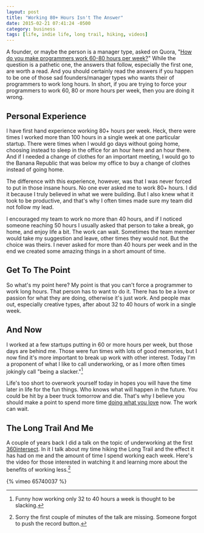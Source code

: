 ```yaml
---
layout: post
title: "Working 80+ Hours Isn't The Answer"
date: 2015-02-21 07:41:24 -0500
category: business
tags: [life, indie life, long trail, hiking, videos]
---
```

A founder, or maybe the person is a manager type, asked on Quora, "[How do you make programmers work 60-80 hours per week?][1]" While the question is a pathetic one, the answers that follow, especially the first one, are worth a read. And you should certainly read the answers if you happen to be one of those sad founders/manager types who wants their of programmers to work long hours. In short, if you are trying to force your programmers to work 60, 80 or more hours per week, then you are doing it wrong. 

## Personal Experience

I have first hand experience working 80+ hours per week. Heck, there were times I worked more than 100 hours in a single week at one particular startup. There were times when I would go days without going home, choosing instead to sleep in the office for an hour here and an hour there. And if I needed a change of clothes for an important meeting, I would go to the Banana Republic that was below my office to buy a change of clothes instead of going home.

The difference with this experience, however, was that I was never forced to put in those insane hours. No one ever asked me to work 80+ hours. I did it because I truly believed in what we were building. But I also knew what it took to be productive, and that's why I often times made sure my team did not follow my lead. 

I encouraged my team to work no more than 40 hours, and if I noticed someone reaching 50 hours I usually asked that person to take a break, go home, and enjoy life a bit. The work can wait. Sometimes the team member would take my suggestion and leave, other times they would not. But the choice was theirs. I never asked for more than 40 hours per week and in the end we created some amazing things in a short amount of time.

## Get To The Point

So what's my point here? My point is that you can't force a programmer to work long hours. That person has to want to do it. There has to be a love or passion for what they are doing, otherwise it's just work. And people max out, especially creative types, after about 32 to 40 hours of work in a single week.

## And Now

I worked at a few startups putting in 60 or more hours per week, but those days are behind me. Those were fun times with lots of good memories, but I now find it's more important to break up work with other interest. Today I'm a proponent of what I like to call underworking, or as I more often times jokingly call "being a slacker."[^1]

Life's too short to overwork yourself today in hopes you will have the time later in life for the fun things. Who knows what will happen in the future. You could be hit by a beer truck tomorrow and die. That's why I believe you should make a point to spend more time [doing what you love][2] now. The work can wait. 

## The Long Trail And Me

A couple of years back I did a talk on the topic of underworking at the first [360intersect][3]. In it I talk about my time hiking the Long Trail and the effect it has had on me and the amount of time I spend working each week. Here's the video for those interested in watching it and learning more about the benefits of working less.[^2]

{% vimeo 65740037 %}

[^1]: Funny how working only 32 to 40 hours a week is thought to be slacking. 
[^2]: Sorry the first couple of minutes of the talk are missing. Someone forgot to push the record button.

[1]: http://www.quora.com/How-do-you-make-programmers-work-60-80-hours-per-week
[2]: http://www.thecave.com/2014/06/20/enjoy-less-and-love-more/
[3]: http://www.360intersect.com/
